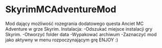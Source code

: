 # SkyrimMCAdventureMod
Mod dający możliwość rozegrania dodatowego questa Anciet MC Adventure w grze Skyrim.
Instalacja: 
-Odszukać miejsce instalacji gry Skyrim. 
-Otworzyć folder data
-Wypakować archiwum
-Zaznaczyć mod jako aktywny w menu rozpoczynającym grę
ENJOY :) 
